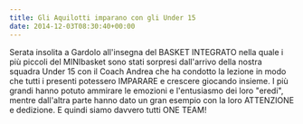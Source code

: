 ```yaml
---
title: Gli Aquilotti imparano con gli Under 15
date: 2014-12-03T08:30:40+00:00
---
```

Serata insolita a Gardolo all'insegna del BASKET INTEGRATO nella quale i più piccoli del MINIbasket sono stati sorpresi dall'arrivo della nostra squadra Under 15 con il Coach Andrea che ha condotto la lezione in modo che tutti i presenti potessero IMPARARE e crescere giocando insieme. I più grandi hanno potuto ammirare le emozioni e l'entusiasmo dei loro "eredi", mentre dall'altra parte hanno dato un gran esempio con la loro ATTENZIONE e dedizione. E quindi siamo davvero tutti ONE TEAM!